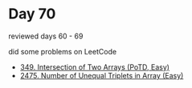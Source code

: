 # Day 70

reviewed days 60 - 69

did some problems on LeetCode

- [349. Intersection of Two Arrays (PoTD, Easy)](https://leetcode.com/problems/intersection-of-two-arrays/description/?envType=daily-question&envId=2024-03-10)
- [2475. Number of Unequal Triplets in Array (Easy)](https://leetcode.com/problems/number-of-unequal-triplets-in-array/description/)
